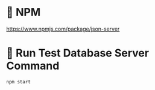 # 📌 NPM  
https://www.npmjs.com/package/json-server

# 📌 Run Test Database Server Command
```
npm start
```